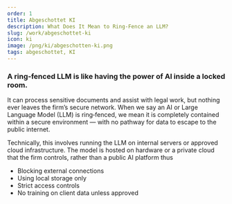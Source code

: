 ```yaml
---
order: 1
title: Abgeschottet KI
description: What Does It Mean to Ring‑Fence an LLM?
slug: /work/abgeschottet-ki
icon: ki
image: /png/ki/abgeschotten-ki.png
tags: abgeschottet, KI
---
```


### A ring‑fenced LLM is like having the power of AI inside a locked room.

It can process sensitive documents and assist with legal work, but nothing ever leaves the firm’s secure network. When we say an AI or Large Language Model (LLM) is ring‑fenced, we mean it is completely contained within a secure environment — with no pathway for data to escape to the public internet.

Technically, this involves running the LLM on internal servers or approved cloud infrastructure. The model is hosted on hardware or a private cloud that the firm controls, rather than a public AI platform thus

- Blocking external connections
- Using local storage only
- Strict access controls
- No training on client data unless approved
